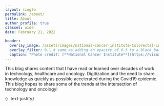 ```yaml
---
layout: single
permalink: /about/
title: About
author_profile: true
classes: wide
date: February 21, 2022

header:
  overlay_image: /assets/images/national-cancer-institute-Colorectal-Inhibitors.jpg
  overlay_filter: 0.1 # same as adding an opacity of 0.5 to a black background
  caption: "Photo credit: [**National Cancer Institute**](https://visualsonline.cancer.gov)"
---
```


This blog shares content that I have read or learned over decades of work in technology, healthcare and oncology. Digitization and the need to share knowledge as quickly as possible accelerated during the Covid19 epidemic. This blog hopes to share some of the trends at the intersection of technology and oncology! 


{: .text-justify}

<!-- ---
permalink: /about/
title: "About"
excerpt: "This blog focus on the confluence of technology and oncology. The imapact of digitation and software tools, processes and systems that make it possible to accelerate cancer research and diagnosis."
# layouts_gallery:
#   - url: /assets/images/mm-layout-splash.png
#     image_path: /assets/images/mm-layout-splash.png
#     alt: "splash layout example"
#   - url: /assets/images/mm-layout-single-meta.png
#     image_path: /assets/images/mm-layout-single-meta.png
#     alt: "single layout with comments and related posts"
#   - url: /assets/images/mm-layout-archive.png
#     image_path: /assets/images/mm-layout-archive.png
#     alt: "archive layout example"
last_modified_at: 2022-05-27T11:59:26-04:00
toc: true
--- -->